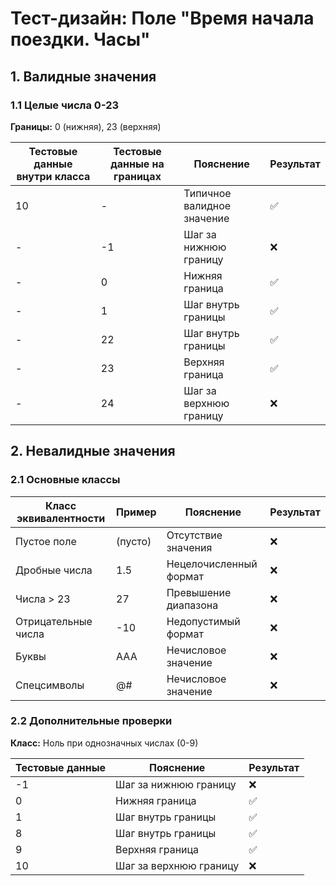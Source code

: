 # Тест-дизайн: Поле "Время начала поездки. Часы"

## 1. **Валидные значения**
### 1.1 Целые числа 0-23
**Границы:** 0 (нижняя), 23 (верхняя)

| Тестовые данные внутри класса | Тестовые данные на границах | Пояснение                  | Результат |
|-------------------------------|-----------------------------|----------------------------|-----------|
| 10                            | -                           | Типичное валидное значение | ✅        |
| -                             | -1                          | Шаг за нижнюю границу      | ❌        |
| -                             | 0                           | Нижняя граница             | ✅        |
| -                             | 1                           | Шаг внутрь границы         | ✅        |
| -                             | 22                          | Шаг внутрь границы         | ✅        |
| -                             | 23                          | Верхняя граница            | ✅        |
| -                             | 24                          | Шаг за верхнюю границу     | ❌        |

## 2. **Невалидные значения**
### 2.1 Основные классы
| Класс эквивалентности         | Пример       | Пояснение               | Результат |
|-------------------------------|--------------|-------------------------|-----------|
| Пустое поле                   | (пусто)      | Отсутствие значения     | ❌        |
| Дробные числа                 | 1.5          | Нецелочисленный формат  | ❌        |
| Числа > 23                    | 27           | Превышение диапазона    | ❌        |
| Отрицательные числа           | -10          | Недопустимый формат     | ❌        |
| Буквы                         | AAA          | Нечисловое значение     | ❌        |
| Спецсимволы                   | @#           | Нечисловое значение     | ❌        |

### 2.2 Дополнительные проверки
**Класс:** Ноль при однозначных числах (0-9)

| Тестовые данные | Пояснение                  | Результат |
|-----------------|----------------------------|-----------|
| -1              | Шаг за нижнюю границу      | ❌        |
| 0               | Нижняя граница             | ✅        |
| 1               | Шаг внутрь границы         | ✅        |
| 8               | Шаг внутрь границы         | ✅        |
| 9               | Верхняя граница            | ✅        |
| 10              | Шаг за верхнюю границу     | ❌        |
